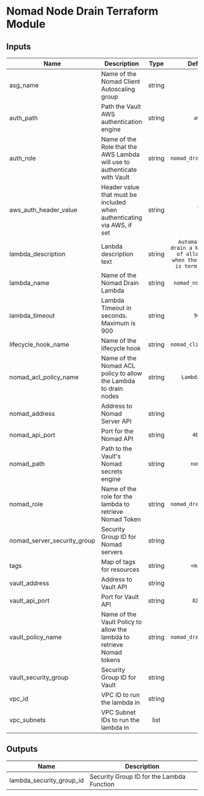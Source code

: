 # Nomad Node Drain Terraform Module

## Inputs

| Name | Description | Type | Default | Required |
|------|-------------|:----:|:-----:|:-----:|
| asg_name | Name of the Nomad Client Autoscaling group | string | - | yes |
| auth_path | Path the Vault AWS authentication engine | string | `aws` | no |
| auth_role | Name of the Role that the AWS Lambda will use to authenticate with Vault | string | `nomad_drain_lambda` | no |
| aws_auth_header_value | Header value that must be included when authenticating via AWS, if set | string | `` | no |
| lambda_description | Lanbda description text | string | `Automatically drain a Nomad node of allocations when the instance is terminating.` | no |
| lambda_name | Name of the Nomad Drain Lambda | string | `nomad_node_drain` | no |
| lambda_timeout | Lambda Timeout in seconds. Maximum is 900 | string | `900` | no |
| lifecycle_hook_name | Name of the lifecycle hook | string | `nomad_client_drain` | no |
| nomad_acl_policy_name | Name of the Nomad ACL policy to allow the Lambda to drain nodes | string | `LambdaDrain` | no |
| nomad_address | Address to Nomad Server API | string | - | yes |
| nomad_api_port | Port for the Nomad API | string | `4646` | no |
| nomad_path | Path to the Vault's Nomad secrets engine | string | `nomad` | no |
| nomad_role | Name of the role for the lambda to retrieve Nomad Token | string | `nomad_drain_lambda` | no |
| nomad_server_security_group | Security Group ID for Nomad servers | string | - | yes |
| tags | Map of tags for resources | string | `<map>` | no |
| vault_address | Address to Vault API | string | - | yes |
| vault_api_port | Port for Vault API | string | `8200` | no |
| vault_policy_name | Name of the Vault Policy to allow the lambda to retrieve Nomad tokens | string | `nomad_drain_lambda` | no |
| vault_security_group | Security Group ID for Vault | string | - | yes |
| vpc_id | VPC ID to run the lambda in | string | - | yes |
| vpc_subnets | VPC Subnet IDs to run the lambda in | list | - | yes |

## Outputs

| Name | Description |
|------|-------------|
| lambda_security_group_id | Security Group ID for the Lambda Function |

